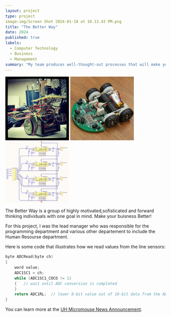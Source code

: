 ```yaml
---
layout: project
type: project
image:img/Screen Shot 2024-01-18 at 10.13.43 PM.png
title: "The Better Way"
date: 2024
published: true
labels:
  - Computer Technology
  - Business
  - Management
summary: "My team produces well-thought-out processes that will make your business run more effieciently while producing greater results."
---
```


<div class="text-center p-4">
  <img width="200px" src="../img/micromouse/micromouse-robot.png" class="img-thumbnail" >
  <img width="200px" src="../img/micromouse/micromouse-robot-2.jpg" class="img-thumbnail" >
  <img width="200px" src="../img/micromouse/micromouse-circuit.png" class="img-thumbnail" >
</div>

The Better Way is a group of highly motivated,sofisticated and forward thinking individuals with one goal in mind. Make your buisness Better!

For this project, I was the lead manager who was responsible for the programming department and various other departement to include the Human Resourse department. 

Here is some code that illustrates how we read values from the line sensors:

```cpp
byte ADCRead(byte ch)
{
    word value;
    ADC1SC1 = ch;
    while (ADC1SC1_COCO != 1)
    {   // wait until ADC conversion is completed   
    }
    return ADC1RL;  // lower 8-bit value out of 10-bit data from the ADC
}
```

You can learn more at the [UH Micromouse News Announcement](https://manoa.hawaii.edu/news/article.php?aId=2857).
